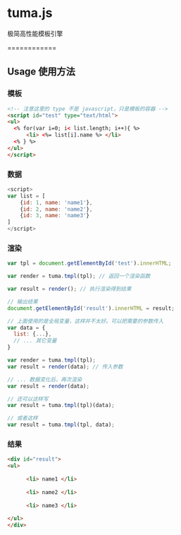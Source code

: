 # tuma.js
极简高性能模板引擎

============

## Usage 使用方法

### 模板
```html
<!-- 注意这里的 type 不是 javascript，只是模板的容器 -->
<script id="test" type="text/html">
<ul>
  <% for(var i=0; i< list.length; i++){ %>
      <li> <%= list[i].name %> </li>
  <% } %>
</ul>
</script>
```

### 数据
```javascript
<script>
var list = [
    {id: 1, name: 'name1'},
    {id: 2, name: 'name2'},
    {id: 3, name: 'name3'}
]
</script>
```

### 渲染
```javascript
var tpl = document.getElementById('test').innerHTML;

var render = tuma.tmpl(tpl); // 返回一个渲染函数

var result = render(); // 执行渲染得到结果

// 输出结果
document.getElementById('result').innerHTML = result;
```
```javascript
// 上面使用的是全局变量，这样并不太好。可以把需要的参数传入
var data = {
  list: {...},
  // ... 其它变量
}

var render = tuma.tmpl(tpl);
var result = render(data); // 传入参数

// ... 数据变化后，再次渲染
var result = render(data);

// 还可以这样写
var result = tuma.tmpl(tpl)(data);

// 或者这样
var result = tuma.tmpl(tpl, data);
```

### 结果
```html
<div id="result">
<ul>
  
      <li> name1 </li>
  
      <li> name2 </li>
  
      <li> name3 </li>
  
</ul>
</div>
```
